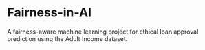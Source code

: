 # Fairness-in-AI
A fairness-aware machine learning project for ethical loan approval prediction using the Adult Income dataset.
